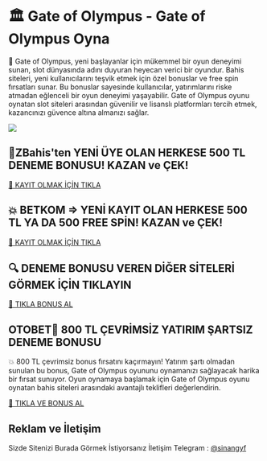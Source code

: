 <div class="gate-of-olympus-section">
    <h1>🏛️ Gate of Olympus - Gate of Olympus Oyna</h1>
    <p>🌟 Gate of Olympus, yeni başlayanlar için mükemmel bir oyun deneyimi sunan, slot dünyasında adını duyuran heyecan verici bir oyundur. Bahis siteleri, yeni kullanıcılarını teşvik etmek için özel bonuslar ve free spin fırsatları sunar. Bu bonuslar sayesinde kullanıcılar, yatırımlarını riske atmadan eğlenceli bir oyun deneyimi yaşayabilir. Gate of Olympus oyunu oynatan slot siteleri arasından güvenilir ve lisanslı platformları tercih etmek, kazancınızı güvence altına almanızı sağlar.</p>
</div>
<!-- Gate of Olympus Oyun Görseli -->
    <a href="https://cutt.ly/3eOC1kHA" target="_blank"><img src="https://i.ibb.co/BHzY0WyB/fcade8f8-186f-4a21-bb29-2b2c40c4d1dc.jpg"></a>

<!-- Olympus Slot Bonus Bölümü -->
<div class="gate-of-olympus-section">
    <h2>🎉ZBahis'ten YENİ ÜYE OLAN HERKESE 500 TL DENEME BONUSU! KAZAN ve ÇEK!</h2>
    <a class="gate-of-olympus-link" href="https://cutt.ly/3eOC1kHA" target="_blank">🚀 KAYIT OLMAK İÇİN TIKLA</a>
</div>

<!-- BetWorld Olympus Bonus Bölümü -->
<div class="gate-of-olympus-section">
    <h2>💥 BETKOM => YENİ KAYIT OLAN HERKESE 500 TL YA DA 500 FREE SPİN! KAZAN ve ÇEK!</h2>
    <a class="betworld-link" href="https://cutt.ly/ze5DePku" target="_blank">🎯 KAYIT OLMAK İÇİN TIKLA</a>
</div>

<!-- Diğer Olympus Siteleri Bölümü -->
<div class="gate-of-olympus-section">
    <h2>🔍 DENEME BONUSU VEREN DİĞER SİTELERİ GÖRMEK İÇİN TIKLAYIN</h2>
    <a class="other-sites-link" href="https://heylink.me/denemebonusu2025/" target="_blank">🔗 TIKLA BONUS AL</a>
</div>

<!-- Referans Linki Bölümü -->
<div class="gate-of-olympus-section">
    <h2>OTOBET🎯 800 TL ÇEVRİMSİZ YATIRIM ŞARTSIZ DENEME BONUSU</h2>
    <p>💥 800 TL çevrimsiz bonus fırsatını kaçırmayın! Yatırım şartı olmadan sunulan bu bonus, Gate of Olympus oyununu oynamanızı sağlayacak harika bir fırsat sunuyor. Oyun oynamaya başlamak için Gate of Olympus oyunu oynatan bahis siteleri arasındaki avantajlı teklifleri değerlendirin.</p>
    <a class="reference-link" href="https://cutt.ly/frqiVTb5" target="_blank">🌟 TIKLA VE BONUS AL</a> 
</div>
<h2>Reklam ve İletişim</h2>
<p>Sizde Sitenizi Burada Görmek İstiyorsanız İletişim Telegram : <a href="https://t.me/sinangyf">@sinangyf</a></p>
